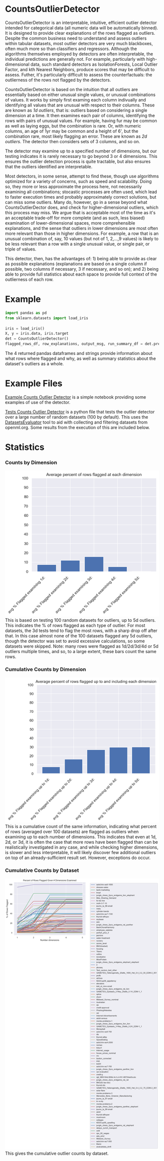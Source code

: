 # CountsOutlierDetector
CountsOutlierDetector is an interpretable, intuitive, efficient outlier detector intended for categorical data (all numeric data will be automatically binned). It is designed to provide clear explanations of the rows flagged as outliers. Despite the common business need to understand and assess outliers within tabular datasets, most outlier detectors are very much blackboxes, often much more so than classifiers and regressors. Although the algorithms themselves employed by detectors are often interpretable, the individual predictions are generally not. For example, particularly with high-dimensional data, such standard detectors as IsolationForests, Local Outlier Factor, and kth Nearest Neighbors, produce scores that may be difficult to assess. Futher, it's particularly difficult to assess the counterfactuals: the outlierness of the rows not flagged by the detectors. 

CountsOutlierDetector is based on the intuition that all outliers are essentially based on either unusual single values, or unusual combinations of values. It works by simply first examing each column indivually and identifying all values that are unusual with respect to their columns. These are known as *1d outliers*, that is: outliers based on considering a single dimension at a time. It then examines each pair of columns, identifying the rows with pairs of unusual values. For example, having fur may be common as well as laying eggs, but the combination is rare. Or, with numeric columns, an age of 1yr may be common and a height of 6', but the combination rare, most likely flagging an error. These are known as *2d outliers*. The detector then considers sets of 3 columns, and so on. 

The detector may examine up to a specified number of dimensions, but our testing indicates it is rarely necessary to go beyond 3 or 4 dimensions. This ensures the outlier detection process is quite tractable, but also ensures that the outliers identified are interpretable. 

Most detectors, in some sense, attempt to find these, though use algorithms optimized for a variety of concerns, such as speed and scalability. Doing so, they more or less approximate the process here, not necessarily examining all combinations; stocastic processes are often used, which lead to faster execution times and probably approximately correct solutions, but can miss some outliers. Many do, however, go in a sense beyond what CountsOutlierDector does, and check for higher-dimensional outliers, which this process may miss. We argue that is acceptable most of the time as it's an acceptable trade-off for more complete (and as such, less biased) examination of lower-dimensional spaces, more comprehensible explanations, and the sense that outliers in lower dimensions are most often more relevant than those in higher dimensions. For example, a row that is an unusual combination of, say, 10 values (but not of 1, 2,...,9 values) is likely to be less relevant than a row with a single unusual value, or single pair, or triple of values. 

This detector, then, has the advantages of: 1) being able to provide as clear as possible explanations (explanations are based on a single column if possible, two columns if necessary, 3 if necessary, and so on); and 2) being able to provide full statistics about each space to provide full context of the outlierness of each row. 

# Example

```python
import pandas as pd
from sklearn.datasets import load_iris

iris = load_iris()
X, y = iris.data, iris.target
det = CountsOutlierDetector()
flagged_rows_df, row_explanations, output_msg, run_summary_df = det.predict(X)
```

The 4 returned pandas dataframes and strings provide information about what rows where flagged and why, as well as summary statistics about the dataset's outliers as a whole. 

# Example Files
[Example Counts Outlier Detector](https://github.com/Brett-Kennedy/CountsOutlierDetector/blob/main/examples/Examples_Counts_Outlier_Detector.ipynb) is a simple notebook providing some examples of use of the detector.

[Tests Counts Outlier Detector](https://github.com/Brett-Kennedy/CountsOutlierDetector/blob/main/examples/Test_CountsOutlierDetector.py) is a python file that tests the outlier detector over a large number of random datasets (100 by default). This uses the [DatasetsEvaluator](https://github.com/Brett-Kennedy/DatasetsEvaluator) tool to aid with collecting and filtering datasets from openml.org. Some results from the execution of this are included below.

# Statistics 


### Counts by Dimension 
![Count by Dimension](https://github.com/Brett-Kennedy/CountsOutlierDetector/blob/main/Results/counts_by_dim_bar.png)
This is based on testing 100 random datasets for outliers, up to 5d outliers. This indicates the % of rows flagged as each type of outlier. For most datasets, the 3d tests tend to flag the most rows, with a sharp drop off after that. In this case almost none of the 100 datasets flagged any 5d outliers, though the detector was set to avoid excessive calculations, so some datasets were skipped. Note: many rows were flagged as 1d/2d/3d/4d or 5d outliers multiple times, and so, to a large extent, these bars count the same rows.

### Cumulative Counts by Dimension
![Counts up to Dimension](https://github.com/Brett-Kennedy/CountsOutlierDetector/blob/main/Results/counts_up_to_dim_bar.png)
This is a cumulative count of the same information, indicating what percent of rows (averaged over 100 datasets) are flagged as outliers when examining up to each number of dimensions. This indicates that even at 1d, 2d, or 3d, it is often the case that more rows have been flagged than can be realistically investigated in any case, and while checking higher dimensions, is slower and less interpretable, it will likely discover few additional outliers on top of an already-sufficient result set. However, exceptions do occur.

### Cumulative Counts by Dataset
![Cumulative Oultier Counts by Dataset](https://github.com/Brett-Kennedy/CountsOutlierDetector/blob/main/Results/count_up_to_dim_line.png)
This gives the cumulative outlier counts by dataset. 
